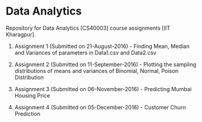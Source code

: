 # Data Analytics
Repository for Data Analytics [CS40003] course assignments [IIT Kharagpur].

1) Assignment 1 (Submitted on 21-August-2016) - Finding Mean, Median and Variances of parameters in Data1.csv and Data2.csv

2) Assignment 2 (Submitted on 11-September-2016) - Plotting the sampling distributions of means and variances of Binomial, Normal, Poison Distribution

3) Assignment 3 (Submitted on 06-November-2016) - Predicting Mumbai Housing Price 

4) Assignment 4 (Submitted on 05-December-2016) - Customer Churn Prediction
